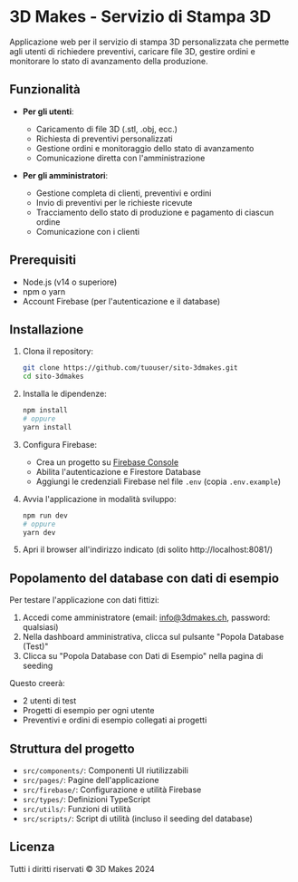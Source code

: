 # 3D Makes - Servizio di Stampa 3D

Applicazione web per il servizio di stampa 3D personalizzata che permette agli utenti di richiedere preventivi, caricare file 3D, gestire ordini e monitorare lo stato di avanzamento della produzione.

## Funzionalità

- **Per gli utenti**:
  - Caricamento di file 3D (.stl, .obj, ecc.)
  - Richiesta di preventivi personalizzati
  - Gestione ordini e monitoraggio dello stato di avanzamento
  - Comunicazione diretta con l'amministrazione

- **Per gli amministratori**:
  - Gestione completa di clienti, preventivi e ordini
  - Invio di preventivi per le richieste ricevute
  - Tracciamento dello stato di produzione e pagamento di ciascun ordine
  - Comunicazione con i clienti

## Prerequisiti

- Node.js (v14 o superiore)
- npm o yarn
- Account Firebase (per l'autenticazione e il database)

## Installazione

1. Clona il repository:
   ```bash
   git clone https://github.com/tuouser/sito-3dmakes.git
   cd sito-3dmakes
   ```

2. Installa le dipendenze:
   ```bash
   npm install
   # oppure
   yarn install
   ```

3. Configura Firebase:
   - Crea un progetto su [Firebase Console](https://console.firebase.google.com/)
   - Abilita l'autenticazione e Firestore Database
   - Aggiungi le credenziali Firebase nel file `.env` (copia `.env.example`)

4. Avvia l'applicazione in modalità sviluppo:
   ```bash
   npm run dev
   # oppure
   yarn dev
   ```

5. Apri il browser all'indirizzo indicato (di solito http://localhost:8081/)

## Popolamento del database con dati di esempio

Per testare l'applicazione con dati fittizi:

1. Accedi come amministratore (email: info@3dmakes.ch, password: qualsiasi)
2. Nella dashboard amministrativa, clicca sul pulsante "Popola Database (Test)"
3. Clicca su "Popola Database con Dati di Esempio" nella pagina di seeding

Questo creerà:
- 2 utenti di test
- Progetti di esempio per ogni utente
- Preventivi e ordini di esempio collegati ai progetti

## Struttura del progetto

- `src/components/`: Componenti UI riutilizzabili
- `src/pages/`: Pagine dell'applicazione
- `src/firebase/`: Configurazione e utilità Firebase
- `src/types/`: Definizioni TypeScript
- `src/utils/`: Funzioni di utilità
- `src/scripts/`: Script di utilità (incluso il seeding del database)

## Licenza

Tutti i diritti riservati © 3D Makes 2024 